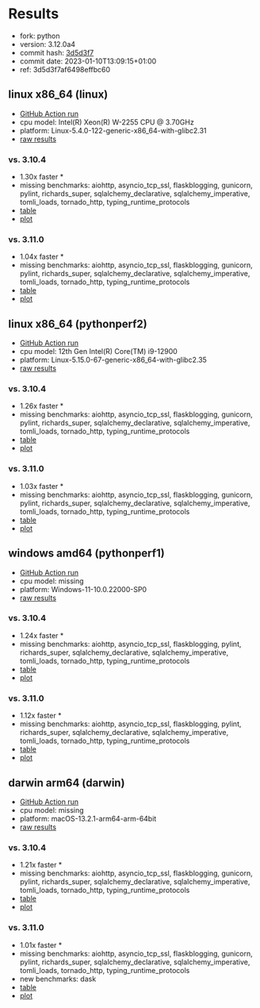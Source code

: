# Results

- fork: python
- version: 3.12.0a4
- commit hash: [3d5d3f7](https://github.com/python/cpython/commit/3d5d3f7)
- commit date: 2023-01-10T13:09:15+01:00
- ref: 3d5d3f7af6498effbc60

## linux x86_64 (linux)

- [GitHub Action run](https://github.com/faster-cpython/benchmarking/actions/runs/4747478381)
- cpu model: Intel(R) Xeon(R) W-2255 CPU @ 3.70GHz
- platform: Linux-5.4.0-122-generic-x86_64-with-glibc2.31
- [raw results](bm-20230110-linux-x86_64-python-3d5d3f7af6498effbc60-3.12.0a4-3d5d3f7.json)

### vs. 3.10.4

- 1.30x faster \*
- missing benchmarks: aiohttp, asyncio_tcp_ssl, flaskblogging, gunicorn, pylint, richards_super, sqlalchemy_declarative, sqlalchemy_imperative, tomli_loads, tornado_http, typing_runtime_protocols
- [table](bm-20230110-linux-x86_64-python-3d5d3f7af6498effbc60-3.12.0a4-3d5d3f7-vs-3.10.4.md)
- [plot](bm-20230110-linux-x86_64-python-3d5d3f7af6498effbc60-3.12.0a4-3d5d3f7-vs-3.10.4.png)

### vs. 3.11.0

- 1.04x faster \*
- missing benchmarks: aiohttp, asyncio_tcp_ssl, flaskblogging, gunicorn, pylint, richards_super, sqlalchemy_declarative, sqlalchemy_imperative, tomli_loads, tornado_http, typing_runtime_protocols
- [table](bm-20230110-linux-x86_64-python-3d5d3f7af6498effbc60-3.12.0a4-3d5d3f7-vs-3.11.0.md)
- [plot](bm-20230110-linux-x86_64-python-3d5d3f7af6498effbc60-3.12.0a4-3d5d3f7-vs-3.11.0.png)

## linux x86_64 (pythonperf2)

- [GitHub Action run](https://github.com/faster-cpython/benchmarking/actions/runs/4546461326)
- cpu model: 12th Gen Intel(R) Core(TM) i9-12900
- platform: Linux-5.15.0-67-generic-x86_64-with-glibc2.35
- [raw results](bm-20230110-pythonperf2-x86_64-python-3d5d3f7af6498effbc60-3.12.0a4-3d5d3f7.json)

### vs. 3.10.4

- 1.26x faster \*
- missing benchmarks: aiohttp, asyncio_tcp_ssl, flaskblogging, gunicorn, pylint, richards_super, sqlalchemy_declarative, sqlalchemy_imperative, tomli_loads, tornado_http, typing_runtime_protocols
- [table](bm-20230110-pythonperf2-x86_64-python-3d5d3f7af6498effbc60-3.12.0a4-3d5d3f7-vs-3.10.4.md)
- [plot](bm-20230110-pythonperf2-x86_64-python-3d5d3f7af6498effbc60-3.12.0a4-3d5d3f7-vs-3.10.4.png)

### vs. 3.11.0

- 1.03x faster \*
- missing benchmarks: aiohttp, asyncio_tcp_ssl, flaskblogging, gunicorn, pylint, richards_super, sqlalchemy_declarative, sqlalchemy_imperative, tomli_loads, tornado_http, typing_runtime_protocols
- [table](bm-20230110-pythonperf2-x86_64-python-3d5d3f7af6498effbc60-3.12.0a4-3d5d3f7-vs-3.11.0.md)
- [plot](bm-20230110-pythonperf2-x86_64-python-3d5d3f7af6498effbc60-3.12.0a4-3d5d3f7-vs-3.11.0.png)

## windows amd64 (pythonperf1)

- [GitHub Action run](https://github.com/faster-cpython/benchmarking/actions/runs/4747479725)
- cpu model: missing
- platform: Windows-11-10.0.22000-SP0
- [raw results](bm-20230110-pythonperf1-amd64-python-3d5d3f7af6498effbc60-3.12.0a4-3d5d3f7.json)

### vs. 3.10.4

- 1.24x faster \*
- missing benchmarks: aiohttp, asyncio_tcp_ssl, flaskblogging, pylint, richards_super, sqlalchemy_declarative, sqlalchemy_imperative, tomli_loads, tornado_http, typing_runtime_protocols
- [table](bm-20230110-pythonperf1-amd64-python-3d5d3f7af6498effbc60-3.12.0a4-3d5d3f7-vs-3.10.4.md)
- [plot](bm-20230110-pythonperf1-amd64-python-3d5d3f7af6498effbc60-3.12.0a4-3d5d3f7-vs-3.10.4.png)

### vs. 3.11.0

- 1.12x faster \*
- missing benchmarks: aiohttp, asyncio_tcp_ssl, flaskblogging, pylint, richards_super, sqlalchemy_declarative, sqlalchemy_imperative, tomli_loads, tornado_http, typing_runtime_protocols
- [table](bm-20230110-pythonperf1-amd64-python-3d5d3f7af6498effbc60-3.12.0a4-3d5d3f7-vs-3.11.0.md)
- [plot](bm-20230110-pythonperf1-amd64-python-3d5d3f7af6498effbc60-3.12.0a4-3d5d3f7-vs-3.11.0.png)

## darwin arm64 (darwin)

- [GitHub Action run](https://github.com/faster-cpython/benchmarking/actions/runs/4546451717)
- cpu model: missing
- platform: macOS-13.2.1-arm64-arm-64bit
- [raw results](bm-20230110-darwin-arm64-python-3d5d3f7af6498effbc60-3.12.0a4-3d5d3f7.json)

### vs. 3.10.4

- 1.21x faster \*
- missing benchmarks: aiohttp, asyncio_tcp_ssl, flaskblogging, gunicorn, pylint, richards_super, sqlalchemy_declarative, sqlalchemy_imperative, tomli_loads, tornado_http, typing_runtime_protocols
- [table](bm-20230110-darwin-arm64-python-3d5d3f7af6498effbc60-3.12.0a4-3d5d3f7-vs-3.10.4.md)
- [plot](bm-20230110-darwin-arm64-python-3d5d3f7af6498effbc60-3.12.0a4-3d5d3f7-vs-3.10.4.png)

### vs. 3.11.0

- 1.01x faster \*
- missing benchmarks: aiohttp, asyncio_tcp_ssl, flaskblogging, gunicorn, pylint, richards_super, sqlalchemy_declarative, sqlalchemy_imperative, tomli_loads, tornado_http, typing_runtime_protocols
- new benchmarks: dask
- [table](bm-20230110-darwin-arm64-python-3d5d3f7af6498effbc60-3.12.0a4-3d5d3f7-vs-3.11.0.md)
- [plot](bm-20230110-darwin-arm64-python-3d5d3f7af6498effbc60-3.12.0a4-3d5d3f7-vs-3.11.0.png)

